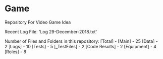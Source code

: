 # Game
Repository For Video Game Idea

Recent Log File: 'Log 29-December-2018.txt'

Number of Files and Folders in this repository:
[Total] - 
[Main] - 25
	[Data] - 2
	[Logs] - 10
	[Tests] - 5
		[_TestFiles] - 2
		[Code Results] - 2
		[Equipment] - 4
		[Roles] - 8

	
